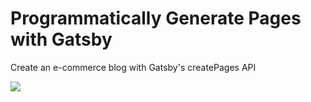 # Programmatically Generate Pages with Gatsby

Create an e-commerce blog with Gatsby's createPages API

![](https://media.giphy.com/media/Vwz4zdntMXrUY/giphy.gif)